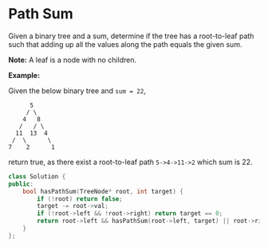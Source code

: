 # Path Sum

Given a binary tree and a sum, determine if the tree has a root-to-leaf path such that adding up all the values along the path equals the given sum.

**Note:** A leaf is a node with no children.

**Example:**

Given the below binary tree and `sum = 22`,

```
      5
     / \
    4   8
   /   / \
  11  13  4
 /  \      \
7    2      1
```

return true, as there exist a root-to-leaf path `5->4->11->2` which sum is 22.



```c++
class Solution {
public:
    bool hasPathSum(TreeNode* root, int target) {
        if (!root) return false;
        target -= root->val;
        if (!root->left && !root->right) return target == 0;
        return root->left && hasPathSum(root->left, target) || root->right && hasPathSum(root->right, target);
    }
};
```

